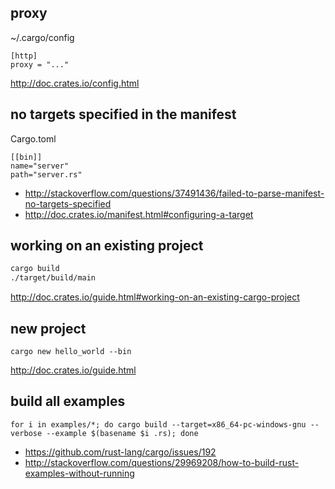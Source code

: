 ## proxy

~/.cargo/config

```
[http]
proxy = "..."
```

http://doc.crates.io/config.html

## no targets specified in the manifest

Cargo.toml

```
[[bin]]
name="server"
path="server.rs"
```

- http://stackoverflow.com/questions/37491436/failed-to-parse-manifest-no-targets-specified
- http://doc.crates.io/manifest.html#configuring-a-target

## working on an existing project

```bash
cargo build
./target/build/main
```

http://doc.crates.io/guide.html#working-on-an-existing-cargo-project

## new project

`cargo new hello_world --bin`

http://doc.crates.io/guide.html

## build all examples

`for i in examples/*; do cargo build --target=x86_64-pc-windows-gnu --verbose --example $(basename $i .rs); done`

- https://github.com/rust-lang/cargo/issues/192
- http://stackoverflow.com/questions/29969208/how-to-build-rust-examples-without-running
